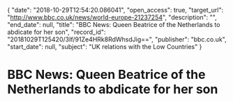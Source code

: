 {
  "date": "2018-10-29T12:54:20.086041", 
  "open_access": true, 
  "target_url": "http://www.bbc.co.uk/news/world-europe-21237254", 
  "description": "", 
  "end_date": null, 
  "title": "BBC News: Queen Beatrice of the Netherlands to abdicate for her son", 
  "record_id": "20181029T125420/3If/91Ze4HRk8RdWhsdJig==", 
  "publisher": "bbc.co.uk", 
  "start_date": null, 
  "subject": "UK relations with the Low Countries"
}

# BBC News: Queen Beatrice of the Netherlands to abdicate for her son

